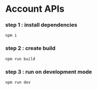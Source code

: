# Account APIs

### step 1 : install dependencies
``` npm i ```

### step 2 : create build
``` npm run build ```

### step 3 : run on development mode
``` npm run dev ```

